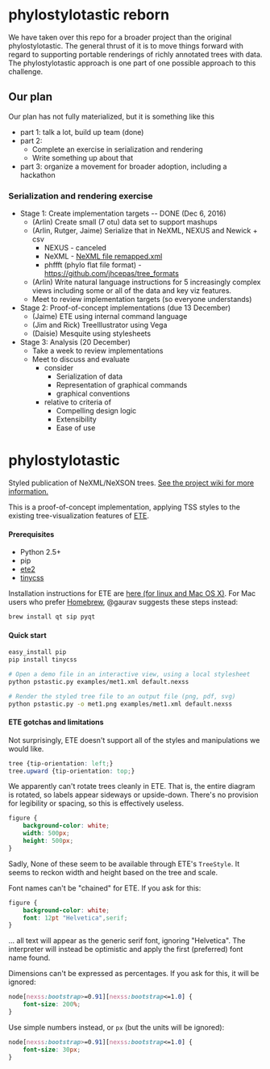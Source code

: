 phylostylotastic reborn
=======================

We have taken over this repo for a broader project than the original phylostylotastic.  The general thrust of it is to move things forward with regard to supporting portable renderings of richly annotated trees with data.  The phylostylotastic approach is one part of one possible approach to this challenge. 

## Our plan

Our plan has not fully materialized, but it is something like this
* part 1: talk a lot, build up team (done)
* part 2: 
   * Complete an exercise in serialization and rendering 
   * Write something up about that 
* part 3: organize a movement for broader adoption, including a hackathon 

### Serialization and rendering exercise 

* Stage 1: Create implementation targets -- DONE (Dec 6, 2016)
   * (Arlin) Create small (7 otu) data set to support mashups
   * (Arlin, Rutger, Jaime) Serialize that in NeXML, NEXUS and Newick + csv
      * NEXUS - canceled
      * NeXML - [NeXML file remapped.xml](https://github.com/OpenTreeOfLife/phylostylotastic/blob/master/design/viz_targets_exercise/remapped.xml)
      * phffft (phylo flat file format) - https://github.com/jhcepas/tree_formats
   * (Arlin) Write natural language instructions for 5 increasingly complex views including some or all of the data and key viz features. 
   * Meet to review implementation targets (so everyone understands)
* Stage 2: Proof-of-concept implementations (due 13 December)
   * (Jaime) ETE using internal command language
   * (Jim and Rick) TreeIllustrator using Vega 
   * (Daisie) Mesquite using stylesheets
* Stage 3: Analysis (20 December)
   * Take a week to review implementations
   * Meet to discuss and evaluate
      * consider
         * Serialization of data
         * Representation of graphical commands
         * graphical conventions 
      * relative to criteria of 
         * Compelling design logic
         * Extensibility
         * Ease of use


phylostylotastic
================

Styled publication of NeXML/NeXSON trees. [See the project wiki for more information.](https://github.com/OpenTreeOfLife/phylostylotastic/wiki)

This is a proof-of-concept implementation, applying TSS styles to the
existing tree-visualization features of [ETE](https://pypi.python.org/pypi/ete2/).

#### Prerequisites
- Python 2.5+
- pip
- [ete2](https://pypi.python.org/pypi/ete2/) 
- [tinycss](http://pythonhosted.org/tinycss/)

Installation instructions for ETE are [here (for linux and Mac OS X)](https://pypi.python.org/pypi/ete2/#download-and-install). 
For Mac users who prefer [Homebrew](https://github.com/Homebrew/homebrew), @gaurav suggests these steps instead:
```bash
brew install qt sip pyqt
```

#### Quick start
```bash
easy_install pip
pip install tinycss

# Open a demo file in an interactive view, using a local stylesheet
python pstastic.py examples/met1.xml default.nexss

# Render the styled tree file to an output file (png, pdf, svg)
python pstastic.py -o met1.png examples/met1.xml default.nexss
```

#### ETE gotchas and limitations

Not surprisingly, ETE doesn't support all of the styles and manipulations we would like.

```css
tree {tip-orientation: left;}
tree.upward {tip-orientation: top;}
```
We apparently can't rotate trees cleanly in ETE. That is, the entire diagram is rotated, so labels appear sideways or upside-down. There's no provision for legibility or spacing, so this is effectively useless.

```css
figure {
    background-color: white;
    width: 500px;
    height: 500px;
}
```
Sadly, None of these seem to be available through ETE's `TreeStyle`. It seems to reckon width and height based on the tree and scale.

Font names can't be "chained" for ETE. If you ask for this:
```css
figure {
    background-color: white;
    font: 12pt "Helvetica",serif;
}
```
... all text will appear as the generic serif font, ignoring "Helvetica". The interpreter will instead be optimistic and apply the first (preferred) font name found.

Dimensions can't be expressed as percentages. If you ask for this, it will be ignored:
```css
node[nexss:bootstrap>=0.91][nexss:bootstrap<=1.0] {
    font-size: 200%;
}
```
Use simple numbers instead, or `px` (but the units will be ignored):
```css
node[nexss:bootstrap>=0.91][nexss:bootstrap<=1.0] {
    font-size: 30px;
}
```
